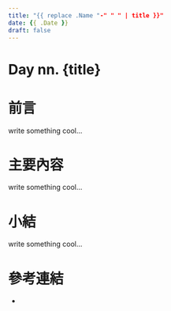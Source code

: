 ```yaml
---
title: "{{ replace .Name "-" " " | title }}"
date: {{ .Date }}
draft: false
---
```


# Day nn. {title}

# 前言

write something cool...

# 主要內容

write something cool...

# 小結

write something cool...

# 參考連結

* []()

